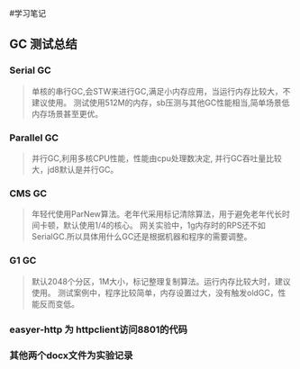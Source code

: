 #学习笔记

## GC 测试总结
### Serial GC
> 单核的串行GC,会STW来进行GC,满足小内存应用，当运行内存比较大，不建议使用。
> 测试使用512M的内存，sb压测与其他GC性能相当,简单场景低内存场景甚至更优。

### Parallel GC
> 并行GC,利用多核CPU性能，性能由cpu处理数决定, 并行GC吞吐量比较大，jd8默认是并行GC。

### CMS GC
> 年轻代使用ParNew算法。老年代采用标记清除算法，用于避免老年代长时间卡顿，默认使用1/4的核心。
> 网关实验中，1g内存时的RPS还不如SerialGC.所以具体用什么GC还是根据机器和程序的需要调整。

### G1 GC
> 默认2048个分区，1M大小，标记整理复制算法。运行内存比较大时，建议使用。
> 测试案例中，程序比较简单，内存设置过大，没有触发oldGC，性能反而变低。

### easyer-http 为 httpclient访问8801的代码
### 其他两个docx文件为实验记录